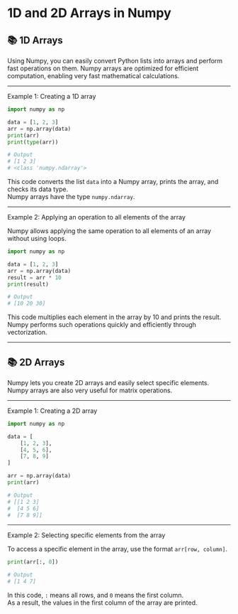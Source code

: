 # 1D and 2D Arrays in Numpy

## 📚 1D Arrays

Using Numpy, you can easily convert Python lists into arrays and perform fast operations on them. Numpy arrays are optimized for efficient computation, enabling very fast mathematical calculations.

---

Example 1: Creating a 1D array

~~~python
import numpy as np

data = [1, 2, 3]
arr = np.array(data)
print(arr)
print(type(arr))

# Output
# [1 2 3]
# <class 'numpy.ndarray'>
~~~

This code converts the list `data` into a Numpy array, prints the array, and checks its data type.  
Numpy arrays have the type `numpy.ndarray`.

---

Example 2: Applying an operation to all elements of the array

Numpy allows applying the same operation to all elements of an array without using loops.

~~~python
import numpy as np

data = [1, 2, 3]
arr = np.array(data)
result = arr * 10
print(result)

# Output
# [10 20 30]
~~~

This code multiplies each element in the array by 10 and prints the result.  
Numpy performs such operations quickly and efficiently through vectorization.

---

## 📚 2D Arrays

Numpy lets you create 2D arrays and easily select specific elements. Numpy arrays are also very useful for matrix operations.

---

Example 1: Creating a 2D array

~~~python
import numpy as np

data = [
    [1, 2, 3],
    [4, 5, 6],
    [7, 8, 9]
]

arr = np.array(data)
print(arr)

# Output
# [[1 2 3]
#  [4 5 6]
#  [7 8 9]]
~~~

---

Example 2: Selecting specific elements from the array

To access a specific element in the array, use the format `arr[row, column]`.

~~~python
print(arr[:, 0])

# Output
# [1 4 7]
~~~

In this code, `:` means all rows, and `0` means the first column.  
As a result, the values in the first column of the array are printed.
